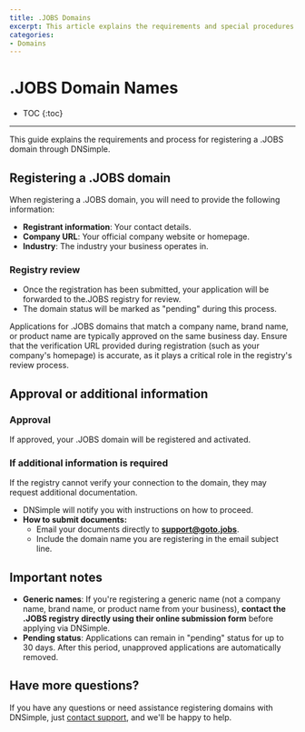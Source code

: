 ```yaml
---
title: .JOBS Domains
excerpt: This article explains the requirements and special procedures for .JOBS domain names.
categories:
- Domains
---
```


# .JOBS Domain Names

* TOC
{:toc}

---

This guide explains the requirements and process for registering a .JOBS domain through DNSimple.

## Registering a .JOBS domain

When registering a .JOBS domain, you will need to provide the following information:
- **Registrant information**: Your contact details.
- **Company URL**: Your official company website or homepage.
- **Industry**: The industry your business operates in.

### Registry review
- Once the registration has been submitted, your application will be forwarded to the.JOBS registry for review.
- The domain status will be marked as "pending" during this process.

<info>
Applications for .JOBS domains that match a company name, brand name, or product name are typically approved on the same business day. Ensure that the verification URL provided during registration (such as your company's homepage) is accurate, as it plays a critical role in the registry's review process.
</info>

## Approval or additional information

### Approval
If approved, your .JOBS domain will be registered and activated.

### If additional information is required
If the registry cannot verify your connection to the domain, they may request additional documentation.

- DNSimple will notify you with instructions on how to proceed.
- **How to submit documents:**
    - Email your documents directly to **support@goto.jobs**.
    - Include the domain name you are registering in the email subject line.

## Important notes

- **Generic names**: If you're registering a generic name (not a company name, brand name, or product name from your business), **contact the .JOBS registry directly using their online submission form** before applying via DNSimple. 
- **Pending status**: Applications can remain in "pending" status for up to 30 days. After this period, unapproved applications are automatically removed.

## Have more questions?

If you have any questions or need assistance registering domains with DNSimple, just [contact support](https://dnsimple.com/feedback), and we'll be happy to help. 
